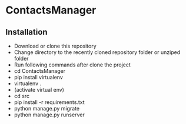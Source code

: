 # ContactsManager

## Installation
- Download or clone this repository
- Change directory to the recently cloned repository folder or unziped folder
- Run following commands after clone the project
- cd ContactsManager
- pip install virtualenv
- virtualenv .
- (activate virtual env)
- cd src
- pip install -r requirements.txt
- python manage.py migrate
- python manage.py runserver
